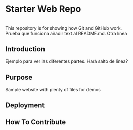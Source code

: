 # Starter Web Repo
<br />
This repository is for showing how Git and GitHub work. <br />
Prueba que funciona añadir text al README.md.
Otra línea


## Introduction

Ejemplo para ver las diferentes partes.
Hará salto de línea?

## Purpose

Sample website with plenty of files for demos


## Deployment

## How To Contribute